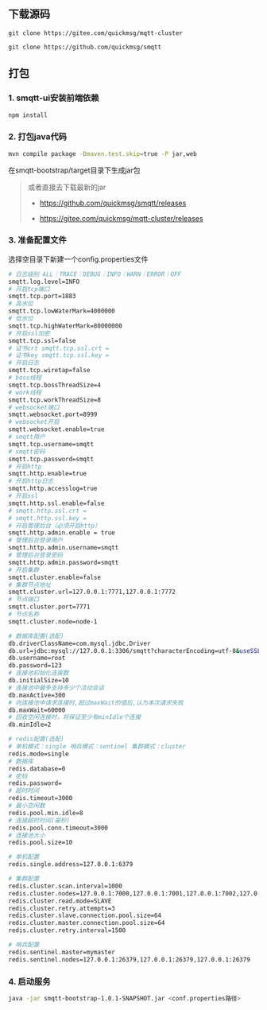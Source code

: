 <!--
.. title: Jar包启动
.. slug: jar-start
-->

## 下载源码 

`git clone https://gitee.com/quickmsg/mqtt-cluster`

`git clone https://github.com/quickmsg/smqtt`

## 打包
    
### 1. smqtt-ui安装前端依赖
    
```bash
npm install
```
    
### 2. 打包java代码

```bash
mvn compile package -Dmaven.test.skip=true -P jar,web
```
在smqtt-bootstrap/target目录下生成jar包
        
> 或者直接去下载最新的jar 
>
> - https://github.com/quickmsg/smqtt/releases   
>  
> - https://gitee.com/quickmsg/mqtt-cluster/releases

### 3. 准备配置文件

选择空目录下新建一个config.properties文件

```bash
# 日志级别 ALL｜TRACE｜DEBUG｜INFO｜WARN｜ERROR｜OFF
smqtt.log.level=INFO
# 开启tcp端口
smqtt.tcp.port=1883
# 高水位
smqtt.tcp.lowWaterMark=4000000
# 低水位
smqtt.tcp.highWaterMark=80000000
# 开启ssl加密
smqtt.tcp.ssl=false
# 证书crt smqtt.tcp.ssl.crt =
# 证书key smqtt.tcp.ssl.key =
# 开启日志
smqtt.tcp.wiretap=false
# boss线程
smqtt.tcp.bossThreadSize=4
# work线程
smqtt.tcp.workThreadSize=8
# websocket端口
smqtt.websocket.port=8999
# websocket开启
smqtt.websocket.enable=true
# smqtt用户
smqtt.tcp.username=smqtt
# smqtt密码
smqtt.tcp.password=smqtt
# 开启http
smqtt.http.enable=true
# 开启http日志
smqtt.http.accesslog=true
# 开启ssl
smqtt.http.ssl.enable=false
# smqtt.http.ssl.crt =
# smqtt.http.ssl.key =
# 开启管理后台（必须开启http）
smqtt.http.admin.enable = true
# 管理后台登录用户
smqtt.http.admin.username=smqtt
# 管理后台登录密码
smqtt.http.admin.password=smqtt
# 开启集群
smqtt.cluster.enable=false
# 集群节点地址
smqtt.cluster.url=127.0.0.1:7771,127.0.0.1:7772
# 节点端口
smqtt.cluster.port=7771
# 节点名称
smqtt.cluster.node=node-1

# 数据库配置(选配)
db.driverClassName=com.mysql.jdbc.Driver
db.url=jdbc:mysql://127.0.0.1:3306/smqtt?characterEncoding=utf-8&useSSL=false&useInformationSchema=true&serverTimezone=UTC
db.username=root
db.password=123
# 连接池初始化连接数
db.initialSize=10
# 连接池中最多支持多少个活动会话
db.maxActive=300
# 向连接池中请求连接时,超过maxWait的值后,认为本次请求失败
db.maxWait=60000
# 回收空闲连接时，将保证至少有minIdle个连接
db.minIdle=2

# redis配置(选配)
# 单机模式：single 哨兵模式：sentinel 集群模式：cluster
redis.mode=single
# 数据库
redis.database=0
# 密码
redis.password=
# 超时时间
redis.timeout=3000
# 最小空闲数
redis.pool.min.idle=8
# 连接超时时间(毫秒)
redis.pool.conn.timeout=3000
# 连接池大小
redis.pool.size=10

# 单机配置
redis.single.address=127.0.0.1:6379

# 集群配置
redis.cluster.scan.interval=1000
redis.cluster.nodes=127.0.0.1:7000,127.0.0.1:7001,127.0.0.1:7002,127.0.0.1:7003,127.0.0.1:7004,127.0.0.1:7005
redis.cluster.read.mode=SLAVE
redis.cluster.retry.attempts=3
redis.cluster.slave.connection.pool.size=64
redis.cluster.master.connection.pool.size=64
redis.cluster.retry.interval=1500

# 哨兵配置
redis.sentinel.master=mymaster
redis.sentinel.nodes=127.0.0.1:26379,127.0.0.1:26379,127.0.0.1:26379
```

### 4. 启动服务

```bash
java -jar smqtt-bootstrap-1.0.1-SNAPSHOT.jar <conf.properties路径>
```


